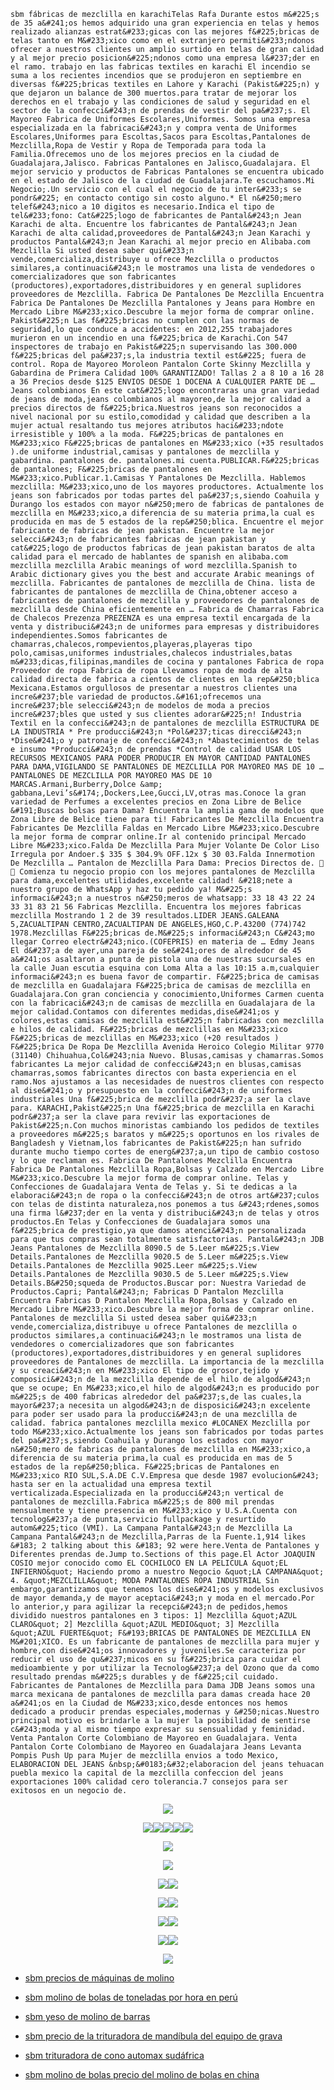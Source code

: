 
```
sbm fábricas de mezclilla en karachiTelas Rafa Durante estos m&#225;s de 35 a&#241;os hemos adquirido una gran experiencia en telas y hemos realizado alianzas estrat&#233;gicas con las mejores f&#225;bricas de telas tanto en M&#233;xico como en el extranjero permiti&#233;ndonos ofrecer a nuestros clientes un amplio surtido en telas de gran calidad y al mejor precio posicion&#225;ndonos como una empresa l&#237;der en el ramo. trabajo en las fabricas textiles en karachi El incendio se suma a los recientes incendios que se produjeron en septiembre en diversas f&#225;bricas textiles en Lahore y Karachi (Pakist&#225;n) y que dejaron un balance de 300 muertos.para tratar de mejorar los derechos en el trabajo y las condiciones de salud y seguridad en el sector de la confecci&#243;n de prendas de vestir del pa&#237;s. El Mayoreo Fabrica de Uniformes Escolares,Uniformes. Somos una empresa especializada en la fabricaci&#243;n y compra venta de Uniformes Escolares,Uniformes para Escoltas,Sacos para Escoltas,Pantalones de Mezclilla,Ropa de Vestir y Ropa de Temporada para toda la Familia.Ofrecemos uno de los mejores precios en la ciudad de Guadalajara,Jalisco. Fabricas Pantalones en Jalisco,Guadalajara. El mejor servicio y productos de Fabricas Pantalones se encuentra ubicado en el estado de Jalisco de la ciudad de Guadalajara.Te escuchamos.Mi Negocio;.Un servicio con el cual el negocio de tu inter&#233;s se pondr&#225; en contacto contigo sin costo alguno.* El n&#250;mero telef&#243;nico a 10 digitos es necesario.Indica el tipo de tel&#233;fono: Cat&#225;logo de fabricantes de Pantal&#243;n Jean Karachi de alta. Encuentre los fabricantes de Pantal&#243;n Jean Karachi de alta calidad,proveedores de Pantal&#243;n Jean Karachi y productos Pantal&#243;n Jean Karachi al mejor precio en Alibaba.com Mezclilla Si usted desea saber qui&#233;n vende,comercializa,distribuye u ofrece Mezclilla o productos similares,a continuaci&#243;n le mostramos una lista de vendedores o comercializadores que son fabricantes (productores),exportadores,distribuidores y en general suplidores proveedores de Mezclilla. Fabrica De Pantalones De Mezclilla Encuentra Fabrica De Pantalones De Mezclilla Pantalones y Jeans para Hombre en Mercado Libre M&#233;xico.Descubre la mejor forma de comprar online. Pakist&#225;n Las f&#225;bricas no cumplen con las normas de seguridad,lo que conduce a accidentes: en 2012,255 trabajadores murieron en un incendio en una f&#225;brica de Karachi.Con 547 inspectores de trabajo en Pakist&#225;n supervisando las 300.000 f&#225;bricas del pa&#237;s,la industria textil est&#225; fuera de control. Ropa de Mayoreo Moroleon Pantalon Corte Skinny Mezclilla y Gabardina de Primera Calidad 100% GARANTIZADO! Tallas 2 a 8 10 a 16 28 a 36 Precios desde $125 ENVIOS DESDE 1 DOCENA A CUALQUIER PARTE DE … Jeans colombianos En este cat&#225;logo encontraras una gran variedad de jeans de moda,jeans colombianos al mayoreo,de la mejor calidad a precios directos de f&#225;brica.Nuestros jeans son reconocidos a nivel nacional por su estilo,comodidad y calidad que describen a la mujer actual resaltando tus mejores atributos haci&#233;ndote irresistible y 100% a la moda. F&#225;bricas de pantalones en M&#233;xico F&#225;bricas de pantalones en M&#233;xico (+35 resultados ).de uniforme industrial,camisas y pantalones de mezclilla y gabardina. pantalones de. pantalones.mi cuenta.PUBLICAR.F&#225;bricas de pantalones; F&#225;bricas de pantalones en M&#233;xico.Publicar.1.Camisas Y Pantalones De Mezclilla. Hablemos mezclilla: M&#233;xico,uno de los mayores productores. Actualmente los jeans son fabricados por todas partes del pa&#237;s,siendo Coahuila y Durango los estados con mayor n&#250;mero de fabricas de pantalones de mezclilla en M&#233;xico,a diferencia de su materia prima,la cual es producida en mas de 5 estados de la rep&#250;blica. Encuentre el mejor fabricante de fabricas de jean pakistan. Encuentre la mejor selecci&#243;n de fabricantes fabricas de jean pakistan y cat&#225;logo de productos fabricas de jean pakistan baratos de alta calidad para el mercado de hablantes de spanish en alibaba.com mezclilla mezclilla Arabic meanings of word mezclilla.Spanish to Arabic dictionary gives you the best and accurate Arabic meanings of mezclilla. Fabricantes de pantalones de mezclilla de China. lista de fabricantes de pantalones de mezclilla de China,obtener acceso a fabricantes de pantalones de mezclilla y proveedores de pantalones de mezclilla desde China eficientemente en … Fabrica de Chamarras Fabrica de Chalecos Prezenza PREZENZA es una empresa textil encargada de la venta y distribuci&#243;n de uniformes para empresas y distribuidores independientes.Somos fabricantes de chamarras,chalecos,rompevientos,playeras,playeras tipo polo,camisas,uniformes industriales,chalecos industriales,batas m&#233;dicas,filipinas,mandiles de cocina y pantalones Fabrica de ropa Proveedor de ropa Fabrica de ropa Llevamos ropa de moda de alta calidad directa de fabrica a cientos de clientes en la rep&#250;blica Mexicana.Estamos orgullosos de presentar a nuestros clientes una incre&#237;ble variedad de productos.&#161;ofrecemos una incre&#237;ble selecci&#243;n de modelos de moda a precios incre&#237;bles que usted y sus clientes adorar&#225;n! Industria Textil en la confecci&#243;n de pantalones de mezclilla ESTRUCTURA DE LA INDUSTRIA * Pre producci&#243;n *Pol&#237;ticas direcci&#243;n *Dise&#241;o y patronaje de confecci&#243;n *Abastecimientos de telas e insumo *Producci&#243;n de prendas *Control de calidad USAR LOS RECURSOS MEXICANOS PARA PODER PRODUCIR EN MAYOR CANTIDAD PANTALONES PARA DAMA,VIGILANDO SE PANTALONES DE MEZCLILLA POR MAYOREO MAS DE 10 … PANTALONES DE MEZCLILLA POR MAYOREO MAS DE 10 MARCAS.Armani,Burberry,Dolce &amp; gabbana,Levi’s&#174;,Dockers,Lee,Gucci,LV,otras mas.Conoce la gran variedad de Perfumes a excelentes precios en Zona Libre de Belice &#191;Buscas bolsas para Dama? Encuentra la amplia gama de modelos que Zona Libre de Belice tiene para ti! Fabricantes De Mezclilla Encuentra Fabricantes De Mezclilla Faldas en Mercado Libre M&#233;xico.Descubre la mejor forma de comprar online.Ir al contenido principal Mercado Libre M&#233;xico.Falda De Mezclilla Para Mujer Volante De Color Liso Irregula por Andoer.$ 335 $ 304.9% OFF.12x $ 30 03.Falda Innermotion De Mezclilla … Pantalon de Mezclilla Para Dama: Precios Directos de. 🎉 🎉 Comienza tu negocio propio con los mejores pantalones de Mezclilla para dama,excelentes utilidades,excelente calidad! &#218;nete a nuestro grupo de WhatsApp y haz tu pedido ya! M&#225;s informaci&#243;n a nuestros n&#250;meros de whatsapp: 33 18 43 22 24 33 31 83 21 56 Fabricas Mezclilla. Encuentra los mejores fabricas mezclilla Mostrando 1 2 de 39 resultados.LIDER JEANS.GALEANA 5,ZACUALTIPAN CENTRO,ZACUALTIPAN DE ANGELES,HGO,C.P.43200 (774)742 1978.Mezclillas F&#225;bricas de.M&#225;s informaci&#243;n C&#243;mo llegar Correo electr&#243;nico.(COFEPRIS) en materia de … Edmy Jeans El d&#237;a de ayer,una pareja de se&#241;ores de alrededor de 45 a&#241;os asaltaron a punta de pistola una de nuestras sucursales en la calle Juan escutia esquina con Loma Alta a las 10:15 a.m,cualquier informaci&#243;n es buena favor de compartir. F&#225;brica de camisas de mezclilla en Guadalajara F&#225;brica de camisas de mezclilla en Guadalajara.Con gran conciencia y conocimiento,Uniformes Carmen cuenta con la fabricaci&#243;n de camisas de mezclilla en Guadalajara de la mejor calidad.Contamos con diferentes medidas,dise&#241;os y colores,estas camisas de mezclilla est&#225;n fabricadas con mezclilla e hilos de calidad. F&#225;bricas de mezclillas en M&#233;xico F&#225;bricas de mezclillas en M&#233;xico (+20 resultados ) F&#225;brica De Ropa De Mezclilla Avenida Heroico Colegio Militar 9770 (31140) Chihuahua,Col&#243;nia Nuevo. Blusas,camisas y chamarras.Somos fabricantes La mejor calidad de confecci&#243;n en blusas,camisas chamarras,somos fabricantes directos con basta experiencia en el ramo.Nos ajustamos a las necesidades de nuestros clientes con respecto al dise&#241;o y presupuesto en la confecci&#243;n de uniformes industriales Una f&#225;brica de mezclilla podr&#237;a ser la clave para. KARACHI,Pakist&#225;n Una f&#225;brica de mezclilla en Karachi podr&#237;a ser la clave para revivir las exportaciones de Pakist&#225;n.Con muchos minoristas cambiando los pedidos de textiles a proveedores m&#225;s baratos y m&#225;s oportunos en los rivales de Bangladesh y Vietnam,los fabricantes de Pakist&#225;n han sufrido durante mucho tiempo cortes de energ&#237;a,un tipo de cambio costoso y lo que reclaman es. Fabrica De Pantalones Mezclilla Encuentra Fabrica De Pantalones Mezclilla Ropa,Bolsas y Calzado en Mercado Libre M&#233;xico.Descubre la mejor forma de comprar online. Telas y Confecciones de Guadalajara Venta de Telas y. Si te dedicas a la elaboraci&#243;n de ropa o la confecci&#243;n de otros art&#237;culos con telas de distinta naturaleza,nos ponemos a tus &#243;rdenes,somos una firma l&#237;der en la venta y distribuci&#243;n de telas y otros productos.En Telas y Confecciones de Guadalajara somos una f&#225;brica de prestigio,ya que damos atenci&#243;n personalizada para que tus compras sean totalmente satisfactorias. Pantal&#243;n JDB Jeans Pantalones de Mezclilla 8090.5 de 5.Leer m&#225;s.View Details.Pantalones de Mezclilla 9020.5 de 5.Leer m&#225;s.View Details.Pantalones de Mezclilla 9025.Leer m&#225;s.View Details.Pantalones de Mezclilla 9030.5 de 5.Leer m&#225;s.View Details.B&#250;squeda de Productos.Buscar por: Nuestra Variedad de Productos.Capri; Pantal&#243;n; Fabricas D Pantalon Mezclilla Encuentra Fabricas D Pantalon Mezclilla Ropa,Bolsas y Calzado en Mercado Libre M&#233;xico.Descubre la mejor forma de comprar online. Pantalones de mezclilla Si usted desea saber qui&#233;n vende,comercializa,distribuye u ofrece Pantalones de mezclilla o productos similares,a continuaci&#243;n le mostramos una lista de vendedores o comercializadores que son fabricantes (productores),exportadores,distribuidores y en general suplidores proveedores de Pantalones de mezclilla. La importancia de la mezclilla y su creaci&#243;n en M&#233;xico El tipo de grosor,tejido y composici&#243;n de la mezclilla depende de el hilo de algod&#243;n que se ocupe; En M&#233;xico,el hilo de algod&#243;n es producido por m&#225;s de 400 fabricas alrededor del pa&#237;s,de las cuales,la mayor&#237;a necesita un algod&#243;n de disposici&#243;n excelente para poder ser usado para la producci&#243;n de una mezclilla de calidad. fabrica pantalones mezclilla mexico #LOCANEX Mezclilla por todo M&#233;xico.Actualmente los jeans son fabricados por todas partes del pa&#237;s,siendo Coahuila y Durango los estados con mayor n&#250;mero de fabricas de pantalones de mezclilla en M&#233;xico,a diferencia de su materia prima,la cual es producida en mas de 5 estados de la rep&#250;blica. F&#225;bricas de Pantalones en M&#233;xico RIO SUL,S.A.DE C.V.Empresa que desde 1987 evolucion&#243; hasta ser en la actualidad una empresa textil verticalizada.Especializada en la producci&#243;n vertical de pantalones de mezclilla.Fabrica m&#225;s de 800 mil prendas mensualmente y tiene presencia en M&#233;xico y U.S.A.Cuenta con tecnolog&#237;a de punta,servicio fullpackage y resurtido autom&#225;tico (VMI). La Campana Pantal&#243;n de Mezclilla La Campana Pantal&#243;n de Mezclilla,Parras de la Fuente.1,914 likes &#183; 2 talking about this &#183; 92 were here.Venta de Pantalones y Diferentes prendas de.Jump to.Sections of this page.El Actor JOAQUIN COSIO mejor conocido como EL COCHILOCO EN LA PELICULA &quot;EL INFIERNO&quot; Haciendo promo a nuestro Negocio &quot;LA CAMPANA&quot; 4. &quot;MEZCLILLA&quot; MODA PANTALONES ROPA INDUSTRIAL Sin embargo,garantizamos que tenemos los dise&#241;os y modelos exclusivos de mayor demanda,y de mayor aceptaci&#243;n y moda en el mercado.Por lo anterior,y para agilizar la recepci&#243;n de pedidos,hemos dividido nuestros pantalones en 3 tipos: 1] Mezclilla &quot;AZUL CLARO&quot; 2] Mezclilla &quot;AZUL MEDIO&quot; 3] Mezclilla &quot;AZUL FUERTE&quot; F&#193;BRICAS DE PANTALONES DE MEZCLILLA EN M&#201;XICO. Es un fabricante de pantalones de mezclilla para mujer y hombre,con dise&#241;os innovadores y juveniles.Se caracteriza por reducir el uso de qu&#237;micos en su f&#225;brica para cuidar el medioambiente y por utilizar la Tecnolog&#237;a del Ozono que da como resultado prendas m&#225;s durables y de f&#225;cil cuidado. Fabricantes de Pantalones de Mezclilla para Dama JDB Jeans somos una marca mexicana de pantalones de mezclilla para damas creada hace 20 a&#241;os en la Ciudad de M&#233;xico,desde entonces nos hemos dedicado a producir prendas especiales,modernas y &#250;nicas.Nuestro principal motivo es brindarle a la mujer la posibilidad de sentirse c&#243;moda y al mismo tiempo expresar su sensualidad y feminidad. Venta Pantalon Corte Colombiano de Mayoreo en Guadalajara. Venta Pantalon Corte Colombiano de Mayoreo en Guadalajara Jeans Levanta Pompis Push Up para Mujer de mezclilla envios a todo Mexico, ELABORACION DEL JEANS &nbsp;&#0183;&#32;elaboracion del jeans tehuacan puebla mexico la capital de la mezclilla confeccion del jeans exportaciones 100% calidad cero tolerancia.7 consejos para ser exitosos en un negocio de. 
```

<div align="center">

<a href="https://es-crusher.shibang-china.com/github&k=sbm+f%C3%A1bricas+de+mezclilla+en+karachi"><img src="https://static.shibang-china.com/es/crusher/logo.jpg"></a>

<a href="https://es-crusher.shibang-china.com/github&k=sbm+f%C3%A1bricas+de+mezclilla+en+karachi"><img src="https://static.shibang-china.com/es/crusher/index.jpg"></a><a href="https://es-crusher.shibang-china.com/material.htmlgithub&k=sbm+f%C3%A1bricas+de+mezclilla+en+karachi"><img src="https://static.shibang-china.com/es/crusher/material.jpg"></a><a href="https://es-crusher.shibang-china.com/application.htmlgithub&k=sbm+f%C3%A1bricas+de+mezclilla+en+karachi"><img src="https://static.shibang-china.com/es/crusher/application.jpg"></a><a href="https://es-crusher.shibang-china.com/aboutus.htmlgithub&k=sbm+f%C3%A1bricas+de+mezclilla+en+karachi"><img src="https://static.shibang-china.com/es/crusher/aboutus.jpg"></a><a href="https://es-crusher.shibang-china.com/contact.htmlgithub&k=sbm+f%C3%A1bricas+de+mezclilla+en+karachi"><img src="https://static.shibang-china.com/es/crusher/contact.jpg"></a>

<a href="https://es-crusher.shibang-china.com/github&k=sbm+f%C3%A1bricas+de+mezclilla+en+karachi"><img src="https://static.shibang-china.com/es/crusher/banner.jpg"></a>

<a href="https://swt.shibang-china.com/github&k=sbm+f%C3%A1bricas+de+mezclilla+en+karachi"><img src="https://static.shibang-china.com/es/crusher/text.jpg"></a>

<a href="https://swt.shibang-china.com/github&k=sbm+f%C3%A1bricas+de+mezclilla+en+karachi"><img src="https://static.shibang-china.com/es/crusher/chat.jpg"></a><a href="https://es-crusher.shibang-china.com/contact.htmlgithub&k=sbm+f%C3%A1bricas+de+mezclilla+en+karachi"><img src="https://static.shibang-china.com/es/crusher/message.jpg"></a>

<a href="https://es-crusher.shibang-china.com/products/pe.htmlgithub&k=sbm+f%C3%A1bricas+de+mezclilla+en+karachi"><img src="https://static.shibang-china.com/es/crusher/pe.jpg"></a><a href="https://es-crusher.shibang-china.com/products/pf.htmlgithub&k=sbm+f%C3%A1bricas+de+mezclilla+en+karachi"><img src="https://static.shibang-china.com/es/crusher/pf.jpg"></a>

<a href="https://es-crusher.shibang-china.com/products/hpt.htmlgithub&k=sbm+f%C3%A1bricas+de+mezclilla+en+karachi"><img src="https://static.shibang-china.com/es/crusher/hpt.jpg"></a><a href="https://es-crusher.shibang-china.com/products/vsi.htmlgithub&k=sbm+f%C3%A1bricas+de+mezclilla+en+karachi"><img src="https://static.shibang-china.com/es/crusher/vsi.jpg"></a>

<a href="https://es-crusher.shibang-china.com/products/klv.htmlgithub&k=sbm+f%C3%A1bricas+de+mezclilla+en+karachi"><img src="https://static.shibang-china.com/es/crusher/klv.jpg"></a><a href="https://es-crusher.shibang-china.com/products/portable.htmlgithub&k=sbm+f%C3%A1bricas+de+mezclilla+en+karachi"><img src="https://static.shibang-china.com/es/crusher/portable.jpg"></a>

<a href="https://swt.shibang-china.com/github&k=sbm+f%C3%A1bricas+de+mezclilla+en+karachi"><img src="https://static.shibang-china.com/es/crusher/case.jpg"></a>

</div>


* [sbm precios de máquinas de molino](sbm%20precios%20de%20m%C3%A1quinas%20de%20molino.md)

* [sbm molino de bolas de toneladas por hora en perú](sbm%20molino%20de%20bolas%20de%20toneladas%20por%20hora%20en%20per%C3%BA.md)

* [sbm yeso de molino de barras](sbm%20yeso%20de%20molino%20de%20barras.md)

* [sbm precio de la trituradora de mandíbula del equipo de grava](sbm%20precio%20de%20la%20trituradora%20de%20mand%C3%ADbula%20del%20equipo%20de%20grava.md)

* [sbm trituradora de cono automax sudáfrica](sbm%20trituradora%20de%20cono%20automax%20sud%C3%A1frica.md)

* [sbm molino de bolas precio del molino de bolas en china](sbm%20molino%20de%20bolas%20precio%20del%20molino%20de%20bolas%20en%20china.md)